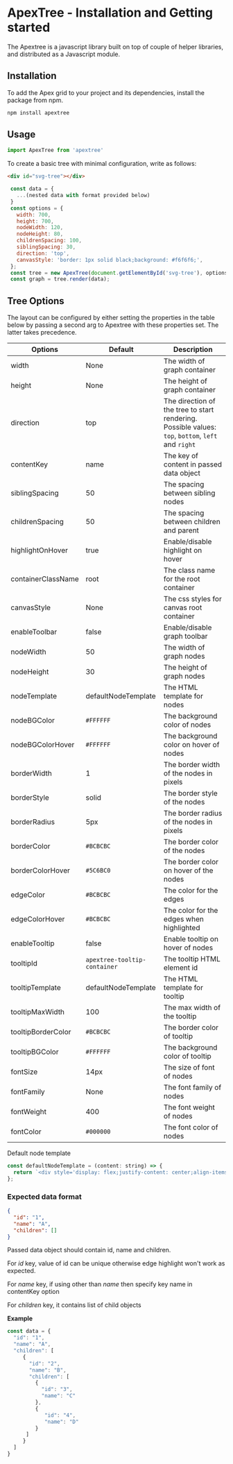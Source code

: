 # ApexTree - Installation and Getting started

The Apextree is a javascript library built on top of couple of helper libraries, and distributed as a Javascript module.

## Installation

To add the Apex grid to your project and its dependencies, install the package from npm.

```bash
npm install apextree
```

## Usage

```js
import ApexTree from 'apextree'
```

To create a basic tree with minimal configuration, write as follows:

```html
<div id="svg-tree"></div>
```

```js
 const data = {
   ...(nested data with format provided below)
 }
 const options = {
   width: 700,
   height: 700,
   nodeWidth: 120,
   nodeHeight: 80,
   childrenSpacing: 100,
   siblingSpacing: 30,
   direction: 'top',
   canvasStyle: 'border: 1px solid black;background: #f6f6f6;',
 };
 const tree = new ApexTree(document.getElementById('svg-tree'), options);
 const graph = tree.render(data);
```

## Tree Options

The layout can be configured by either setting the properties in the table below by passing a second arg to Apextree with these properties set. The latter takes precedence.

Options | Default                      | Description
--- |------------------------------| ---
width | None                         | The width of graph container
height | None                         | The height of graph container
direction | top                          | The direction of the tree to start rendering. Possible values: `top`, `bottom`, `left` and `right`
contentKey | name                         | The key of content in passed data object 
siblingSpacing | 50                           | The spacing between sibling nodes
childrenSpacing | 50                           | The spacing between children and parent
highlightOnHover | true                         | Enable/disable highlight on hover
containerClassName | root                         | The class name for the root container
canvasStyle | None                         | The css styles for canvas root container
enableToolbar | false                        | Enable/disable graph toolbar
nodeWidth | 50                           | The width of graph nodes
nodeHeight | 30                           | The height of graph nodes
nodeTemplate | defaultNodeTemplate          | The HTML template for nodes
nodeBGColor | `#FFFFFF`                    | The background color of nodes
nodeBGColorHover | `#FFFFFF`                    | The background color on hover of nodes
borderWidth | 1                            | The border width of the nodes in pixels
borderStyle | solid                        | The border style of the nodes
borderRadius | 5px                          | The border radius of the nodes in pixels
borderColor | `#BCBCBC`                    | The border color of the nodes
borderColorHover | `#5C6BC0`                    | The border color on hover of the nodes
edgeColor | `#BCBCBC`                    | The color for the edges
edgeColorHover | `#BCBCBC`                    | The color for the edges when highlighted
enableTooltip | false                        | Enable tooltip on hover of nodes
tooltipId | `apextree-tooltip-container` | The tooltip HTML element id
tooltipTemplate | defaultNodeTemplate          | The HTML template for tooltip
tooltipMaxWidth | 100                          | The max width of the tooltip
tooltipBorderColor | `#BCBCBC`                    | The border color of tooltip
tooltipBGColor | `#FFFFFF`                    | The background color of tooltip
fontSize | 14px                         | The size of font of nodes
fontFamily | None                         | The font family of nodes
fontWeight | 400                          | The font weight of nodes
fontColor | `#000000`                    | The font color of nodes

Default node template

```js
const defaultNodeTemplate = (content: string) => {
  return `<div style='display: flex;justify-content: center;align-items: center; text-align: center; height: 100%;'>${content}</div>`;
};
```
### Expected data format

```json
{
  "id": "1", 
  "name": "A",
  "children": []
}
```
Passed data object should contain id, name and children.

For *id* key, value of id can be unique otherwise edge highlight won't work as expected.

For *name* key, if using other than *name* then specify key name in contentKey option

For *children* key, it contains list of child objects

**Example**
```js
const data = {
  "id": "1",
  "name": "A",
  "children": [
     {
       "id": "2",
       "name": "B",
       "children": [
         {
           "id": "3",
           "name": "C"
         },
         {
            "id": "4",
            "name": "D"
         }
      ]
     }
  ]
}
```